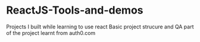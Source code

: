 # ReactJS-Tools-and-demos
Projects I built while learning to use react
Basic project strucure and QA part of the project learnt from auth0.com
